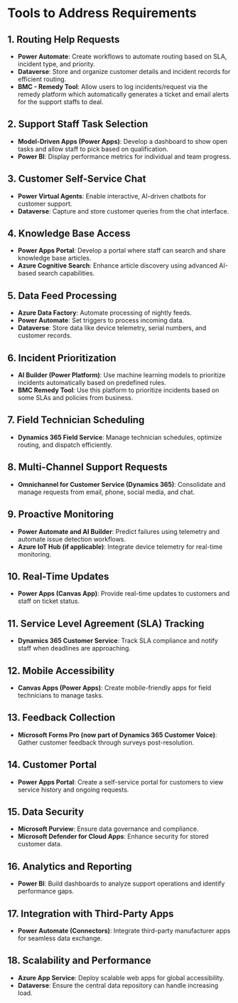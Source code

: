 # Tools to Address Requirements

## 1. Routing Help Requests
- **Power Automate**: Create workflows to automate routing based on SLA, incident type, and priority.  
- **Dataverse**: Store and organize customer details and incident records for efficient routing.
- **BMC - Remedy Tool**: Allow users to log incidents/request via the remedy platform which automatically generates a ticket and email alerts for the support staffs to deal.

## 2. Support Staff Task Selection
- **Model-Driven Apps (Power Apps)**: Develop a dashboard to show open tasks and allow staff to pick based on qualification.  
- **Power BI**: Display performance metrics for individual and team progress.

## 3. Customer Self-Service Chat
- **Power Virtual Agents**: Enable interactive, AI-driven chatbots for customer support.  
- **Dataverse**: Capture and store customer queries from the chat interface.

## 4. Knowledge Base Access
- **Power Apps Portal**: Develop a portal where staff can search and share knowledge base articles.  
- **Azure Cognitive Search**: Enhance article discovery using advanced AI-based search capabilities.

## 5. Data Feed Processing
- **Azure Data Factory**: Automate processing of nightly feeds.  
- **Power Automate**: Set triggers to process incoming data.  
- **Dataverse**: Store data like device telemetry, serial numbers, and customer records.

## 6. Incident Prioritization
- **AI Builder (Power Platform)**: Use machine learning models to prioritize incidents automatically based on predefined rules.
- **BMC Remedy Tool**: Use this platform to prioritize incidents based on some SLAs and policies from business.

## 7. Field Technician Scheduling
- **Dynamics 365 Field Service**: Manage technician schedules, optimize routing, and dispatch efficiently.

## 8. Multi-Channel Support Requests
- **Omnichannel for Customer Service (Dynamics 365)**: Consolidate and manage requests from email, phone, social media, and chat.

## 9. Proactive Monitoring
- **Power Automate and AI Builder**: Predict failures using telemetry and automate issue detection workflows.  
- **Azure IoT Hub (if applicable)**: Integrate device telemetry for real-time monitoring.

## 10. Real-Time Updates
- **Power Apps (Canvas App)**: Provide real-time updates to customers and staff on ticket status.

## 11. Service Level Agreement (SLA) Tracking
- **Dynamics 365 Customer Service**: Track SLA compliance and notify staff when deadlines are approaching.

## 12. Mobile Accessibility
- **Canvas Apps (Power Apps)**: Create mobile-friendly apps for field technicians to manage tasks.

## 13. Feedback Collection
- **Microsoft Forms Pro (now part of Dynamics 365 Customer Voice)**: Gather customer feedback through surveys post-resolution.

## 14. Customer Portal
- **Power Apps Portal**: Create a self-service portal for customers to view service history and ongoing requests.

## 15. Data Security
- **Microsoft Purview**: Ensure data governance and compliance.  
- **Microsoft Defender for Cloud Apps**: Enhance security for stored customer data.

## 16. Analytics and Reporting
- **Power BI**: Build dashboards to analyze support operations and identify performance gaps.

## 17. Integration with Third-Party Apps
- **Power Automate (Connectors)**: Integrate third-party manufacturer apps for seamless data exchange.

## 18. Scalability and Performance
- **Azure App Service**: Deploy scalable web apps for global accessibility.  
- **Dataverse**: Ensure the central data repository can handle increasing load.

